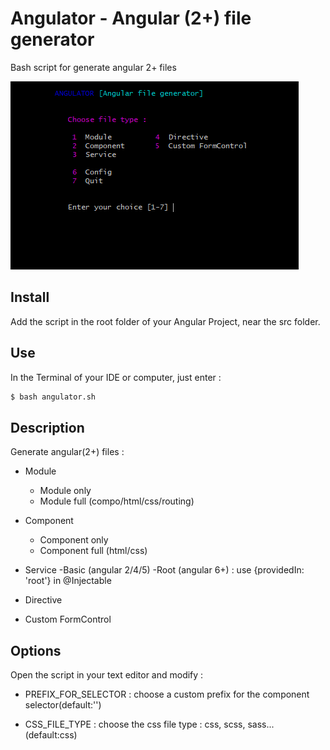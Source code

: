 # Angulator - Angular (2+) file generator

Bash script for generate angular 2+ files

![alt text](https://github.com/romainsauvez/angulator/blob/master/angulator1.PNG)


## Install 

Add the script in the root folder of your Angular Project, near the src folder.

##  Use

In the Terminal of your IDE or computer, just enter :

```bash
$ bash angulator.sh
```

##  Description

Generate angular(2+) files : 

- Module
  - Module only
  - Module full (compo/html/css/routing)
  
- Component
  - Component only
  - Component full (html/css)
  
- Service
  -Basic (angular 2/4/5)
  -Root (angular 6+) : use {providedIn: 'root'} in @Injectable
 
- Directive

- Custom FormControl 


## Options

Open the script in your text editor and modify : 

- PREFIX_FOR_SELECTOR : choose a custom prefix for the component selector(default:'')

- CSS_FILE_TYPE : choose the css file type : css, scss, sass...(default:css)




